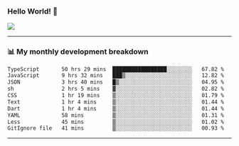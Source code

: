 ### Hello World! 👋

<a>
  <img align="center" src="https://github-readme-stats.vercel.app/api?username=megatunger&count_private=true&include_all_commits=true&bg_color=30,56CCF2,2F80ED&title_color=fff&text_color=fff" />
</a>

------
### 📊 My monthly development breakdown

<!--START_SECTION:waka-->

```txt
TypeScript       50 hrs 29 mins  █████████████████░░░░░░░░   67.82 %
JavaScript       9 hrs 32 mins   ███▒░░░░░░░░░░░░░░░░░░░░░   12.82 %
JSON             3 hrs 40 mins   █▒░░░░░░░░░░░░░░░░░░░░░░░   04.95 %
sh               2 hrs 5 mins    ▓░░░░░░░░░░░░░░░░░░░░░░░░   02.82 %
CSS              1 hr 19 mins    ▒░░░░░░░░░░░░░░░░░░░░░░░░   01.79 %
Text             1 hr 4 mins     ▒░░░░░░░░░░░░░░░░░░░░░░░░   01.44 %
Dart             1 hr 4 mins     ▒░░░░░░░░░░░░░░░░░░░░░░░░   01.44 %
YAML             58 mins         ▒░░░░░░░░░░░░░░░░░░░░░░░░   01.31 %
Less             45 mins         ▒░░░░░░░░░░░░░░░░░░░░░░░░   01.02 %
GitIgnore file   41 mins         ▒░░░░░░░░░░░░░░░░░░░░░░░░   00.93 %
```

<!--END_SECTION:waka-->

------

